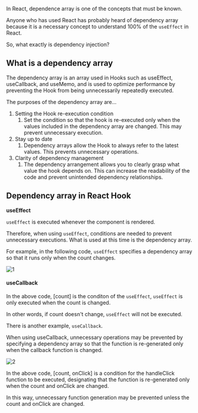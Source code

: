 In React, dependence array is one of the concepts that must be known. 

Anyone who has used React has probably heard of dependency array because it is a necessary concept to understand 100% of the `useEffect` in React.

So, what exactly is dependency injection?

## What is a dependency array
The dependency array is an array used in Hooks such as useEffect, useCallback, and useMemo, and is used to optimize performance by preventing the Hook from being unnecessarily repeatedly executed.

The purposes of the dependency array are...

1. Setting the Hook re-execution condition
	1. Set the condition so that the hook is re-executed only when the values included in the dependency array are changed. This may prevent unnecessary execution.
2. Stay up to date
	1. Dependency arrays allow the Hook to always refer to the latest values. This prevents unnecessary operations.
3. Clarity of dependency management
	1. The dependency arrangement allows you to clearly grasp what value the hook depends on. This can increase the readability of the code and prevent unintended dependency relationships.

## Dependency array in React Hook

**useEffect**

`useEffect` is executed whenever the component is rendered. 

Therefore, when using `useEffect`, conditions are needed to prevent unnecessary executions. What is used at this time is the dependency array.

For example, in the following code, `useEffect` specifies a dependency array so that it runs only when the count changes.

![1](https://github.com/jinscodes/Blog_nextJS/assets/87598134/745af611-4b4a-4efb-ba1d-9a4dff569086)

#### useCallback

In the above code, [count] is the conditon of the `useEffect`, `useEffect` is only executed when the count is changed.

In other words, if count doesn't change, `useEffect` will not be executed.

There is another example, `useCallback`. 

When using useCallback, unnecessary operations may be prevented by specifying a dependency array so that the function is re-generated only when the callback function is changed.

![2](https://github.com/jinscodes/Blog_nextJS/assets/87598134/1d84fac8-cd97-40e1-b3d0-3a4e02a8ec23)

In the above code, [count, onClick] is a condition for the handleClick function to be executed, designating that the function is re-generated only when the count and onClick are changed. 

In this way, unnecessary function generation may be prevented unless the count and onClick are changed.